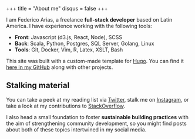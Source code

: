 +++
title = "About me"
disqus = false
+++

I am Federico Arias, a freelance **full-stack developer** based on Latin America. I have experience working with the following tools:

* **Front**: Javascript (d3.js, React, Node), SCSS 
* **Back**: Scala, Python, Postgres, SQL Server, Golang, Linux
* **Tools**: Git, Docker, Vim, R, Latex, XSLT, Bash

This site was built with a custom-made template for [Hugo][2]. You can find it [here in my GitHub][github] along with other projects.

## Stalking material

You can take a peek at my reading list via [Twitter][1], stalk me on [Instagram][igram], or take a look at my contributions to [StackOverflow][so].

I also head a small foundation to foster **sustainable building practices** with the aim of strengthening community development, so you might find posts about both of these topics intertwined in my social media.

[1]: https://twitter.com/FedericoAriasR
[2]: https://gohugo.io/
[igram]: https://www.instagram.com/federico.360p/
[so]: https://stackoverflow.com/users/story/1797161
[github]: https://github.com/federico-arias/3acres-theme
